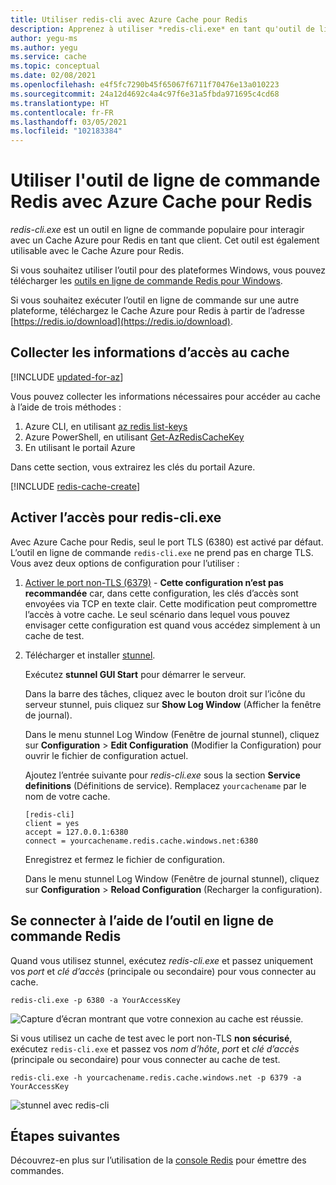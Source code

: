 ```yaml
---
title: Utiliser redis-cli avec Azure Cache pour Redis
description: Apprenez à utiliser *redis-cli.exe* en tant qu'outil de ligne de commande pour interagir avec Azure Cache pour Redis en tant que client
author: yegu-ms
ms.author: yegu
ms.service: cache
ms.topic: conceptual
ms.date: 02/08/2021
ms.openlocfilehash: e4f5fc7290b45f65067f6711f70476e13a010223
ms.sourcegitcommit: 24a12d4692c4a4c97f6e31a5fbda971695c4cd68
ms.translationtype: HT
ms.contentlocale: fr-FR
ms.lasthandoff: 03/05/2021
ms.locfileid: "102183384"
---
```

# <a name="use-the-redis-command-line-tool-with-azure-cache-for-redis"></a>Utiliser l'outil de ligne de commande Redis avec Azure Cache pour Redis

*redis-cli.exe* est un outil en ligne de commande populaire pour interagir avec un Cache Azure pour Redis en tant que client. Cet outil est également utilisable avec le Cache Azure pour Redis.

Si vous souhaitez utiliser l’outil pour des plateformes Windows, vous pouvez télécharger les [outils en ligne de commande Redis pour Windows](https://github.com/MSOpenTech/redis/releases/). 

Si vous souhaitez exécuter l’outil en ligne de commande sur une autre plateforme, téléchargez le Cache Azure pour Redis à partir de l’adresse [https://redis.io/download](https://redis.io/download).

## <a name="gather-cache-access-information"></a>Collecter les informations d’accès au cache

[!INCLUDE [updated-for-az](../../includes/updated-for-az.md)]

Vous pouvez collecter les informations nécessaires pour accéder au cache à l’aide de trois méthodes :

1. Azure CLI, en utilisant [az redis list-keys](/cli/azure/redis#az-redis-list-keys)
2. Azure PowerShell, en utilisant [Get-AzRedisCacheKey](/powershell/module/az.rediscache/Get-AzRedisCacheKey)
3. En utilisant le portail Azure

Dans cette section, vous extrairez les clés du portail Azure.

[!INCLUDE [redis-cache-create](../../includes/redis-cache-access-keys.md)]


## <a name="enable-access-for-redis-cliexe"></a>Activer l’accès pour redis-cli.exe

Avec Azure Cache pour Redis, seul le port TLS (6380) est activé par défaut. L’outil en ligne de commande `redis-cli.exe` ne prend pas en charge TLS. Vous avez deux options de configuration pour l’utiliser :

1. [Activer le port non-TLS (6379)](cache-configure.md#access-ports) - **Cette configuration n’est pas recommandée** car, dans cette configuration, les clés d’accès sont envoyées via TCP en texte clair. Cette modification peut compromettre l’accès à votre cache. Le seul scénario dans lequel vous pouvez envisager cette configuration est quand vous accédez simplement à un cache de test.

2. Télécharger et installer [stunnel](https://www.stunnel.org/downloads.html).

    Exécutez **stunnel GUI Start** pour démarrer le serveur.

    Dans la barre des tâches, cliquez avec le bouton droit sur l’icône du serveur stunnel, puis cliquez sur **Show Log Window** (Afficher la fenêtre de journal).

    Dans le menu stunnel Log Window (Fenêtre de journal stunnel), cliquez sur **Configuration** > **Edit Configuration** (Modifier la Configuration) pour ouvrir le fichier de configuration actuel.

    Ajoutez l’entrée suivante pour *redis-cli.exe* sous la section **Service definitions** (Définitions de service). Remplacez `yourcachename` par le nom de votre cache. 

    ```
    [redis-cli]
    client = yes
    accept = 127.0.0.1:6380
    connect = yourcachename.redis.cache.windows.net:6380
    ```

    Enregistrez et fermez le fichier de configuration. 
  
    Dans le menu stunnel Log Window (Fenêtre de journal stunnel), cliquez sur **Configuration** > **Reload Configuration** (Recharger la configuration).


## <a name="connect-using-the-redis-command-line-tool"></a>Se connecter à l’aide de l’outil en ligne de commande Redis

Quand vous utilisez stunnel, exécutez *redis-cli.exe* et passez uniquement vos *port* et *clé d’accès* (principale ou secondaire) pour vous connecter au cache.

```
redis-cli.exe -p 6380 -a YourAccessKey
```

![Capture d’écran montrant que votre connexion au cache est réussie.](media/cache-how-to-redis-cli-tool/cache-redis-cli-stunnel.png)

Si vous utilisez un cache de test avec le port non-TLS **non sécurisé**, exécutez `redis-cli.exe` et passez vos *nom d’hôte*, *port* et *clé d’accès* (principale ou secondaire) pour vous connecter au cache de test.

```
redis-cli.exe -h yourcachename.redis.cache.windows.net -p 6379 -a YourAccessKey
```

![stunnel avec redis-cli](media/cache-how-to-redis-cli-tool/cache-redis-cli-non-ssl.png)




## <a name="next-steps"></a>Étapes suivantes

Découvrez-en plus sur l’utilisation de la [console Redis](cache-configure.md#redis-console) pour émettre des commandes.